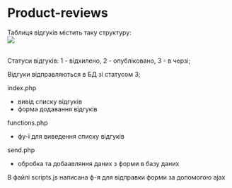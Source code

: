 # Product-reviews

Таблиця відгуків містить таку структуру:<br> 
<img src="https://github.com/BVitaliy/Product-reviews/_img/table-reviews.jpg"><br> <br> 

Статуси відгуків:
1 - відхилено, 2 - опубліковано, 3 - в черзі;

<p>Відгуки відправляються в БД зі статусом 3;</p>

index.php
- вивід списку відгуків
- форма додавання відгуків

functions.php
- фу-ї для виведення списку відгуків

send.php
- обробка та добаавляння даних з форми в базу даних

В файлі scripts.js написана ф-я для відправки форми за допомогою ajax 
